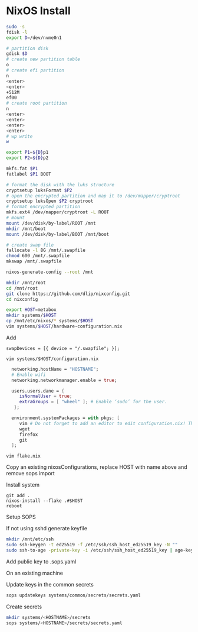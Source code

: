 # NixOS Install

```sh
sudo -s
fdisk -l
export D=/dev/nvme0n1

# partition disk
gdisk $D
# create new partition table
o
# create efi partition
n
<enter>
<enter>
+512M
ef00
# create root partition
n
<enter>
<enter>
<enter>
<enter>
# wp write
w

export P1=${D}p1
export P2=${D}p2

mkfs.fat $P1
fatlabel $P1 BOOT

# format the disk with the luks structure
cryptsetup luksFormat $P2
# open the encrypted partition and map it to /dev/mapper/cryptroot
cryptsetup luksOpen $P2 cryptroot
# format encrypted partition
mkfs.ext4 /dev/mapper/cryptroot -L ROOT
# mount
mount /dev/disk/by-label/ROOT /mnt
mkdir /mnt/boot
mount /dev/disk/by-label/BOOT /mnt/boot

# create swap file
fallocate -l 8G /mnt/.swapfile
chmod 600 /mnt/.swapfile
mkswap /mnt/.swapfile

nixos-generate-config --root /mnt

mkdir /mnt/root
cd /mnt/root
git clone https://github.com/dlip/nixconfig.git
cd nixconfig

export HOST=metabox
mkdir systems/$HOST
cp /mnt/etc/nixos/* systems/$HOST
vim systems/$HOST/hardware-configuration.nix
```

Add

```
swapDevices = [{ device = "/.swapfile"; }];
```

```
vim systems/$HOST/configuration.nix

```

```nix
  networking.hostName = "HOSTNAME";
  # Enable wifi
  networking.networkmanager.enable = true;

  users.users.dane = {
     isNormalUser = true;
     extraGroups = [ "wheel" ]; # Enable ‘sudo’ for the user.
   };

  environment.systemPackages = with pkgs; [
     vim # Do not forget to add an editor to edit configuration.nix! The Nano editor is also installed by default.
     wget
     firefox
     git
  ];
```

```
vim flake.nix
```

Copy an existing nixosConfigurations, replace HOST with name above and remove sops import

Install system

```
git add .
nixos-install --flake .#$HOST
reboot
```

Setup SOPS

If not using sshd generate keyfile

```sh
mkdir /mnt/etc/ssh
sudo ssh-keygen -t ed25519 -f /etc/ssh/ssh_host_ed25519_key -N ""
sudo ssh-to-age -private-key -i /etc/ssh/ssh_host_ed25519_key | age-keygen -y
```

Add public key to .sops.yaml

On an existing machine

Update keys in the common secrets

```sh
sops updatekeys systems/common/secrets/secrets.yaml
```

Create secrets

```sh
mkdir systems/<HOSTNAME>/secrets
sops systems/<HOSTNAME>/secrets/secrets.yaml
```
